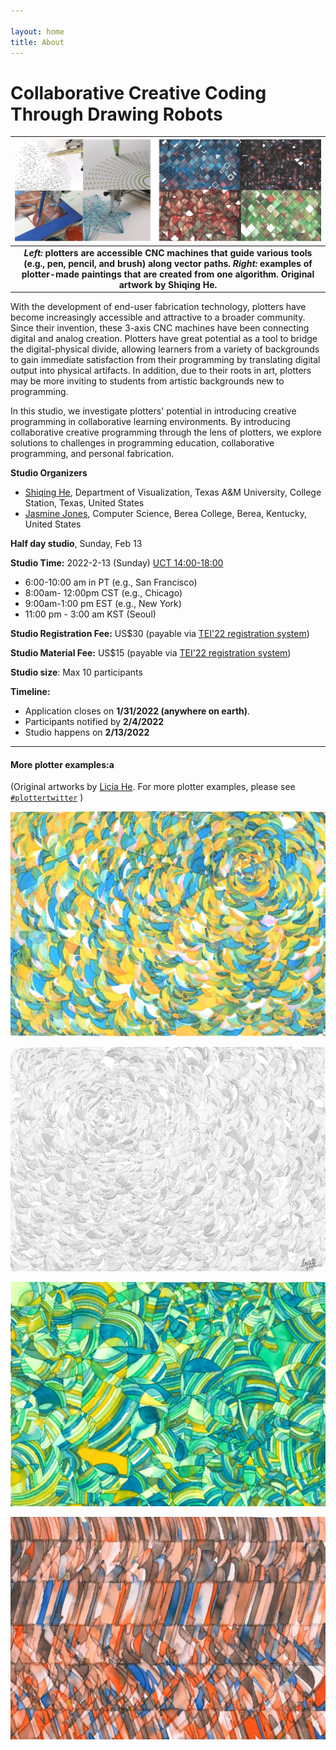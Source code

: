 ```yaml
---

layout: home
title: About
---
```


# Collaborative Creative Coding Through Drawing Robots


|![Examples of plotter-made generative art](/assets/example_images.jpg)|
|:--:|
| <b><i>Left:</i> plotters are accessible CNC machines that guide various tools (e.g., pen, pencil, and brush) along vector paths. <i>Right:</i> examples of plotter-made paintings that are created from one algorithm. Original artwork by Shiqing He.</b> |


With the development of end-user fabrication technology, plotters have become increasingly accessible and attractive to a broader community. Since their invention, these 3-axis CNC machines have been connecting digital and analog creation. Plotters have great potential as a tool to bridge the digital-physical divide, allowing learners from a variety of backgrounds to gain immediate satisfaction from their programming by translating digital output into physical artifacts. In addition, due to their roots in art, plotters may be more inviting to students from artistic backgrounds new to programming.

In this studio, we investigate plotters' potential in introducing creative programming in collaborative learning environments. By introducing collaborative creative programming through the lens of plotters, we explore solutions to challenges in programming education, collaborative programming, and personal fabrication.

**Studio Organizers**
-   [Shiqing He](mailto:liciahe@tamu.edu), Department of Visualization, Texas A&M University, College Station, Texas, United States
-   [Jasmine Jones](https://jazzij.github.io), Computer Science, Berea College, Berea, Kentucky, United States



**Half day studio**, Sunday, Feb 13

**Studio Time:**  2022-2-13 (Sunday)  [UCT 14:00-18:00](https://www.timeanddate.com/worldclock/converter.html?iso=20220213T140000&p1=2284&p2=224&p3=235&p4=179)

- 6:00-10:00 am in PT (e.g., San Francisco)
- 8:00am- 12:00pm  CST (e.g., Chicago)
- 9:00am-1:00 pm EST (e.g., New York)
- 11:00 pm - 3:00 am KST (Seoul) 


**Studio Registration Fee:** US$30 (payable via [TEI'22 registration system](https://tei.acm.org/2022/attend/registration/))

**Studio Material Fee:** US$15 (payable via [TEI'22 registration system](https://tei.acm.org/2022/attend/registration/))

**Studio size**: Max 10 participants


**Timeline:**  
- Application closes on  **1/31/2022 (anywhere on earth)**.
- Participants notified by **2/4/2022**
- Studio happens on **2/13/2022**


---------------------------------------

#### More plotter examples:a
(Original artworks by [Licia He](https://twitter.com/Licia_He).  For more plotter examples, please see [`#plottertwitter`](https://twitter.com/hashtag/plottertwitter?src=hashtag_click) )

![](assets/20210702_63_9.jpg)

![](assets/20210702_58_8.jpg)



![](assets/10_crop_2400-2400.jpg)

![](assets/0_crop_2400-2400.jpg)